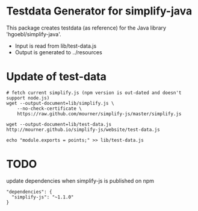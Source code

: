 # Testdata Generator for simplify-java #

This package creates testdata (as reference) for the Java library 'hgoebl/simplify-java'.

 * Input is read from lib/test-data.js
 * Output is generated to ../resources

# Update of test-data #

    # fetch current simplify.js (npm version is out-dated and doesn't support node.js)
    wget --output-document=lib/simplify.js \
        --no-check-certificate \
        https://raw.github.com/mourner/simplify-js/master/simplify.js

    wget --output-document=lib/test-data.js http://mourner.github.io/simplify-js/website/test-data.js

    echo "module.exports = points;" >> lib/test-data.js

# TODO #

update dependencies when simplify-js is published on npm

    "dependencies": {
      "simplify-js": "~1.1.0"
    }

